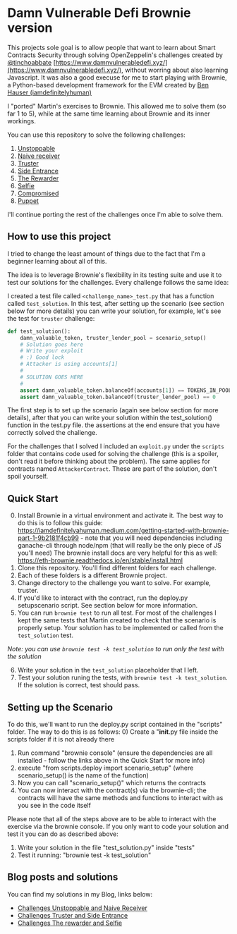 # Damn Vulnerable Defi Brownie version

This projects sole goal is to allow people that want to learn about Smart Contracts
Security through solving OpenZeppelin's challenges created by [@tinchoabbate](https://twitter.com/tinchoabbate) [https://www.damnvulnerabledefi.xyz/](https://www.damnvulnerabledefi.xyz/), without
worring about also learning Javascript. It was also a good execuse for me to start
playing with Brownie, a Python-based development framework for the EVM created by
[Ben Hauser (iamdefinitelyhuman)](https://github.com/eth-brownie/brownie)

I "ported" Martin's exercises to Brownie. This allowed me to solve them (so far 1 to 5),
while at the same time learning about Brownie and its inner workings.

You can use this repository to solve the following challenges:

1. [Unstoppable](https://github.com/nahueldsanchez/dvd_brownie/tree/master/unstoppable)
2. [Naive receiver](https://github.com/nahueldsanchez/dvd_brownie/tree/master/naive-receiver)
3. [Truster](https://github.com/nahueldsanchez/dvd_brownie/tree/master/truster)
4. [Side Entrance](https://github.com/nahueldsanchez/dvd_brownie/tree/master/side-entrance)
5. [The Rewarder](https://github.com/nahueldsanchez/dvd_brownie/tree/master/the-rewarder)
6. [Selfie](https://github.com/nahueldsanchez/dvd_brownie/tree/master/selfie)
7. [Compromised](https://github.com/nahueldsanchez/dvd_brownie/tree/master/compromised)
8. [Puppet](https://github.com/nahueldsanchez/dvd_brownie/tree/master/puppet)

I'll continue porting the rest of the challenges once I'm able to solve them.

## How to use this project

I tried to change the least amount of things due to the fact that I'm a beginner
learning about all of this.

The idea is to leverage Brownie's flexibility in its testing suite and use it to test
our solutions for the challenges. Every challenge follows the same idea:

I created a test file called `<challenge_name>_test.py` that has a function called
`test_solution`. In this test, after setting up the scenario (see section below for more details)
you can write your solution, for example, let's see the test for `truster` challenge:

```Python
def test_solution():
    damn_valuable_token, truster_lender_pool = scenario_setup()
    # Solution goes here
    # Write your exploit
    # :) Good lock
    # Attacker is using accounts[1]
    #
    # SOLUTION GOES HERE
    #
    assert damn_valuable_token.balanceOf(accounts[1]) == TOKENS_IN_POOL
    assert damn_valuable_token.balanceOf(truster_lender_pool) == 0
```

The first step is to set up the scenario (again see below section for more details),
 after that you can write your solution within the test_solution() function in the test.py file.
the assertions at the end ensure that you have correctly solved the challenge.

For the challenges that I solved I included an `exploit.py` under the `scripts`
folder that contains code used for solving the challenge (this is a spoiler, don't read it before
thinking about the problem). The same applies for contracts named `AttackerContract`.
These are part of the solution, don't spoil yourself.

## Quick Start

0) Install Brownie in a virtual environment and activate it. The best way to do this is to follow this 
guide: https://iamdefinitelyahuman.medium.com/getting-started-with-brownie-part-1-9b2181f4cb99 - note that you will need dependencies including ganache-cli through node/npm
(that will really be the only piece of JS you'll need)
The brownie install docs are very helpful for this as well: https://eth-brownie.readthedocs.io/en/stable/install.html
1) Clone this repository. You'll find different folders for each challenge.
2) Each of these folders is a different Brownie project.
3) Change directory to the challenge you want to solve. For example, truster.
4) If you'd like to interact with the contract, run the deploy.py setupscenario script. See section below for more information.
5) You can run `brownie test` to run all test. For most of the challenges I kept
the same tests that Martin created to check that the scenario is properly setup.
Your solution has to be implemented or called from the `test_solution` test.

_Note: you can use `brownie test -k test_solution` to run only the test with the
solution_

6) Write your solution in the `test_solution` placeholder that I left.
7) Test your solution runing the tests, with `brownie test -k test_solution`. If the
solution is correct, test should pass.

## Setting up the Scenario 
To do this, we'll want to run the deploy.py script contained in the "scripts" folder. The way to do this is as follows:
0) Create a "__init__.py file inside the scripts folder if it is not already there
1) Run command "brownie console" (ensure the dependencies are all installed - follow the links above in the Quick Start for more info)
2) execute "from scripts.deploy import scenario_setup" (where scenario_setup() is the name of the function)
3) Now you can call "scenario_setup()" which returns the contracts
4) You can now interact with the contract(s) via the brownie-cli; the contracts will have the same methods and functions to interact with as you see in the code itself

Please note that all of the steps above are to be able to interact with the exercise via the brownie console. If you only want to code your solution and test
it you can do as described above:

1) Write your solution in the file "test_solution.py" inside "tests"
2) Test it running: "brownie test -k test_solution"

## Blog posts and solutions

You can find my solutions in my Blog, links below:

- [Challenges Unstoppable and Naive Receiver](https://nahueldsanchez.com.ar/Solving-DVDChallenges-1-2/)
- [Challenges Truster and Side Entrance](https://nahueldsanchez.com.ar/Solving-DVDChallenges-3-4/)
- [Challenges The rewarder and Selfie](ttps://nahueldsanchez.com.ar/Solving-DVDChallenges-5-6)
